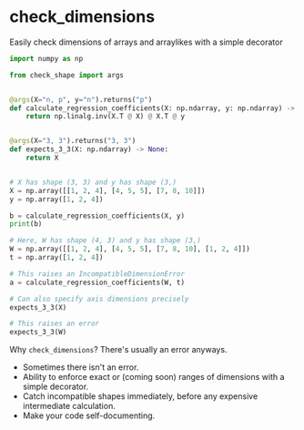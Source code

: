 # check_dimensions

Easily check dimensions of arrays and arraylikes with a simple decorator

```python
import numpy as np

from check_shape import args


@args(X="n, p", y="n").returns("p")
def calculate_regression_coefficients(X: np.ndarray, y: np.ndarray) -> np.ndarray:
    return np.linalg.inv(X.T @ X) @ X.T @ y


@args(X="3, 3").returns("3, 3")
def expects_3_3(X: np.ndarray) -> None:
    return X


# X has shape (3, 3) and y has shape (3,)
X = np.array([[1, 2, 4], [4, 5, 5], [7, 8, 10]])
y = np.array([1, 2, 4])

b = calculate_regression_coefficients(X, y)
print(b)

# Here, W has shape (4, 3) and y has shape (3,)
W = np.array([[1, 2, 4], [4, 5, 5], [7, 8, 10], [1, 2, 4]])
t = np.array([1, 2, 4])

# This raises an IncompatibleDimensionError
a = calculate_regression_coefficients(W, t)

# Can also specify axis dimensions precisely
expects_3_3(X)

# This raises an error
expects_3_3(W)
```

Why `check_dimensions`? There's usually an error anyways.

* Sometimes there isn't an error.
* Ability to enforce exact or (coming soon) ranges of dimensions with a simple decorator.
* Catch incompatible shapes immediately, before any expensive intermediate calculation.
* Make your code self-documenting.